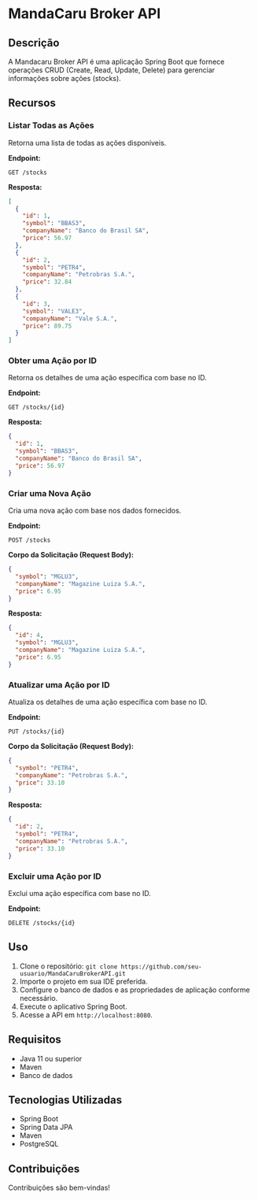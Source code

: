# MandaCaru Broker API

## Descrição

A Mandacaru Broker API é uma aplicação Spring Boot que fornece operações CRUD (Create, Read, Update, Delete) para
gerenciar informações sobre ações (stocks).

## Recursos

### Listar Todas as Ações

Retorna uma lista de todas as ações disponíveis.

**Endpoint:**

```http
GET /stocks
```

**Resposta:**

```json
[
  {
    "id": 1,
    "symbol": "BBAS3",
    "companyName": "Banco do Brasil SA",
    "price": 56.97
  },
  {
    "id": 2,
    "symbol": "PETR4",
    "companyName": "Petrobras S.A.",
    "price": 32.84
  },
  {
    "id": 3,
    "symbol": "VALE3",
    "companyName": "Vale S.A.",
    "price": 89.75
  }
]
```

### Obter uma Ação por ID

Retorna os detalhes de uma ação específica com base no ID.

**Endpoint:**

```http
GET /stocks/{id}
```

**Resposta:**

```json
{
  "id": 1,
  "symbol": "BBAS3",
  "companyName": "Banco do Brasil SA",
  "price": 56.97
}
```

### Criar uma Nova Ação

Cria uma nova ação com base nos dados fornecidos.

**Endpoint:**

```http
POST /stocks
```

**Corpo da Solicitação (Request Body):**

```json
{
  "symbol": "MGLU3",
  "companyName": "Magazine Luiza S.A.",
  "price": 6.95
}
```

**Resposta:**

```json
{
  "id": 4,
  "symbol": "MGLU3",
  "companyName": "Magazine Luiza S.A.",
  "price": 6.95
}
```

### Atualizar uma Ação por ID

Atualiza os detalhes de uma ação específica com base no ID.

**Endpoint:**

```http
PUT /stocks/{id}
```

**Corpo da Solicitação (Request Body):**

```json
{
  "symbol": "PETR4",
  "companyName": "Petrobras S.A.",
  "price": 33.10
}
```

**Resposta:**

```json
{
  "id": 2,
  "symbol": "PETR4",
  "companyName": "Petrobras S.A.",
  "price": 33.10
}
```

### Excluir uma Ação por ID

Exclui uma ação específica com base no ID.

**Endpoint:**

```http
DELETE /stocks/{id}
```

## Uso

1. Clone o repositório: `git clone https://github.com/seu-usuario/MandaCaruBrokerAPI.git`
2. Importe o projeto em sua IDE preferida.
3. Configure o banco de dados e as propriedades de aplicação conforme necessário.
4. Execute o aplicativo Spring Boot.
5. Acesse a API em `http://localhost:8080`.

## Requisitos

- Java 11 ou superior
- Maven
- Banco de dados

## Tecnologias Utilizadas

- Spring Boot
- Spring Data JPA
- Maven
- PostgreSQL

## Contribuições

Contribuições são bem-vindas!
